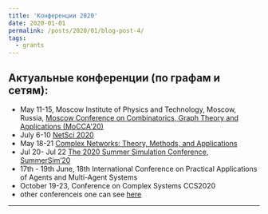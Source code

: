 ```yaml
---
title: 'Конференции 2020'
date: 2020-01-01
permalink: /posts/2020/01/blog-post-4/
tags:
  - grants
---
```

## Актуальные конференции (по графам и сетям):
* May 11-15, Moscow Institute of Physics and Technology, Moscow, Russia, [Moscow Conference on Combinatorics, Graph Theory and Applications (MoCCA'20)](http://mipt2020.combgeo.org/)
* July 6-10 [NetSci 2020](http://netsci2020.netscisociety.net/) 
* May 18-21 [Complex Networks: Theory, Methods, and Applications](https://ntmf.lakecomoschool.org/lecturers/)
* Jul 20- Jul 22 [The 2020 Summer Simulation Conference, SummerSim’20](https://scs.org/summersim/)
* 17th - 19th June, 18th International Conference on Practical Applications of Agents and Multi-Agent Systems
* October 19-23, Conference on Complex Systems CCS2020
* other conferenceis one can see [here](https://www.conference-service.com/conferences/complex-networks.html)
------

